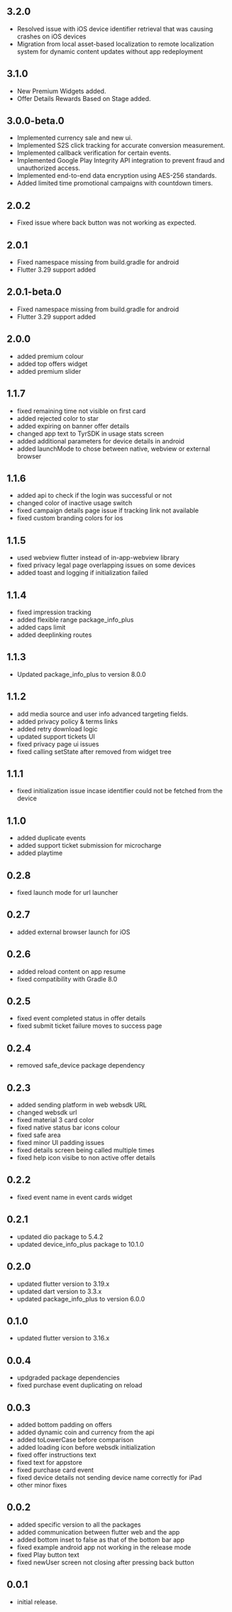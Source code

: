 ## 3.2.0
* Resolved issue with iOS device identifier retrieval that was causing crashes on iOS devices
* Migration from local asset-based localization to remote localization system for dynamic content updates without app redeployment

## 3.1.0
* New Premium Widgets added.
* Offer Details Rewards Based on Stage added.

## 3.0.0-beta.0
* Implemented currency sale and new ui.
* Implemented S2S click tracking for accurate conversion measurement.
* Implemented callback verification for certain events.
* Implemented Google Play Integrity API integration to prevent fraud and unauthorized access.
* Implemented end-to-end data encryption using AES-256 standards.
* Added limited time promotional campaigns with countdown timers.

## 2.0.2
* Fixed issue where back button was not working as expected.

## 2.0.1
* Fixed namespace missing from build.gradle for android
* Flutter 3.29 support added

## 2.0.1-beta.0
* Fixed namespace missing from build.gradle for android
* Flutter 3.29 support added

## 2.0.0

* added premium colour
* added top offers widget
* added premium slider

## 1.1.7

- fixed remaining time not visible on first card
- added rejected color to star
- added expiring on banner  offer details
- changed app text to TyrSDK in usage stats screen
- added additional parameters for device details in android
- added launchMode to chose between native, webview or external browser

## 1.1.6

- added api to check if the login was successful or not
- changed color of inactive usage switch
- fixed campaign details page issue if tracking link not available
- fixed custom branding colors for ios

## 1.1.5

- used webview flutter instead of in-app-webview library
- fixed privacy legal page overlapping issues on some devices
- added toast and logging if initialization failed

## 1.1.4

- fixed impression tracking
- added flexible range package_info_plus
- added caps limit
- added deeplinking routes

## 1.1.3

- Updated package_info_plus to version 8.0.0

## 1.1.2

- add media source and user info advanced targeting fields.
- added privacy policy & terms links
- added retry download logic
- updated support tickets UI
- fixed privacy page ui issues
- fixed calling setState  after removed from widget tree

## 1.1.1

- fixed initialization issue incase identifier could not be fetched from the device

## 1.1.0

- added duplicate events
- added support ticket submission for microcharge
- added playtime

## 0.2.8

- fixed launch mode for url launcher

## 0.2.7

- added external browser launch for iOS

## 0.2.6

- added reload content on app resume
- fixed compatibility with Gradle 8.0

## 0.2.5

- fixed event completed status in offer details
- fixed submit ticket failure moves to success page

## 0.2.4

- removed safe_device package dependency

## 0.2.3

- added sending platform in web websdk URL
- changed websdk url
- fixed material 3 card color
- fixed native status bar icons colour
- fixed safe area
- fixed minor UI padding issues
- fixed details screen being called multiple times
- fixed help icon visibe to non active offer details

## 0.2.2

- fixed event name in event cards widget

## 0.2.1

- updated dio package to 5.4.2
- updated device_info_plus package to 10.1.0

## 0.2.0

- updated flutter version to 3.19.x
- updated dart version to 3.3.x
- updated package_info_plus to version 6.0.0

## 0.1.0

- updated flutter version to 3.16.x

## 0.0.4

- updgraded package dependencies
- fixed purchase event duplicating on reload

## 0.0.3

- added bottom padding on offers
- added dynamic coin and currency from the api
- added toLowerCase before comparison
- added loading icon before websdk initialization
- fixed offer instructions text
- fixed text for appstore
- fixed purchase card event
- fixed device details not sending device name correctly for iPad
- other minor fixes

## 0.0.2

- added specific version to all the packages
- added communication between flutter web and the app
- added bottom inset to false as that of the bottom bar app
- fixed example android app not working in the release mode
- fixed Play button text
- fixed newUser screen not closing after pressing back button

## 0.0.1

- initial release.